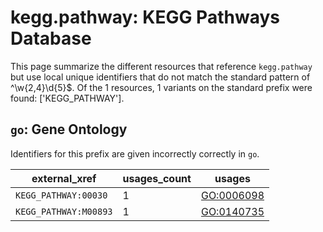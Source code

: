 # kegg.pathway: KEGG Pathways Database

This page summarize the different resources that reference `kegg.pathway`
but use local unique identifiers that do not match the standard pattern of
^\w{2,4}\d{5}$. Of the 1 resources,
1 variants on the standard prefix were found: ['KEGG_PATHWAY'].

## `go`: Gene Ontology

Identifiers for this prefix are given incorrectly correctly in `go`.

| external_xref         |   usages_count | usages                                          |
|-----------------------|----------------|-------------------------------------------------|
| `KEGG_PATHWAY:00030`  |              1 | [GO:0006098](https://bioregistry.io/GO:0006098) |
| `KEGG_PATHWAY:M00893` |              1 | [GO:0140735](https://bioregistry.io/GO:0140735) |

